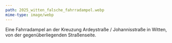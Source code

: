 ```yaml
---
path: 2025_witten_falsche_fahrradampel.webp
mime-type: image/webp
---
```


Eine Fahrradampel an der Kreuzung Ardeystraße / Johannisstraße in Witten, von der gegenüberliegenden Straßenseite.
